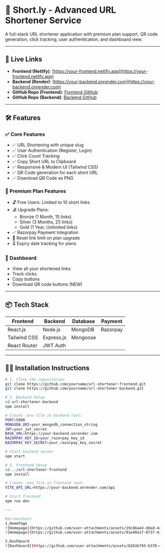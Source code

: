 # 🔗 Short.ly - Advanced URL Shortener Service

A full-stack URL shortener application with premium plan support, QR code generation, click tracking, user authentication, and dashboard view.

---

## 🚀 Live Links

- **Frontend (Netlify)**: [https://your-frontend.netlify.app](https://your-frontend.netlify.app)
- **Backend (Render)**: [https://your-backend.onrender.com](https://your-backend.onrender.com)
- **GitHub Repo (Frontend)**: [Frontend GitHub](https://github.com/yourname/url-shortener-frontend)
- **GitHub Repo (Backend)**: [Backend GitHub](https://github.com/yourname/url-shortener-backend)

---

## 🛠️ Features

### ✅ Core Features
- ✅ URL Shortening with unique slug
- ✅ User Authentication (Register, Login)
- ✅ Click Count Tracking
- ✅ Copy Short URL to Clipboard
- ✅ Responsive & Modern UI (Tailwind CSS)
- ✅ QR Code generation for each short URL
- ✅ Download QR Code as PNG

### 💎 Premium Plan Features
- 🔓 Free Users: Limited to 10 short links
- 💰 Upgrade Plans:
  - Bronze (1 Month, 15 links)
  - Silver (3 Months, 25 links)
  - Gold (1 Year, Unlimited links)
- ✅ Razorpay Payment Integration
- 🔁 Reset link limit on plan upgrade
- ⏳ Expiry date tracking for plans

### 🧾 Dashboard
- View all your shortened links
- Track clicks
- Copy buttons
- Download QR code buttons (NEW)

---

## 📦 Tech Stack

| Frontend    | Backend     | Database  | Payment |
|-------------|-------------|-----------|---------|
| React.js    | Node.js     | MongoDB   | Razorpay |
| Tailwind CSS| Express.js  | Mongoose  |         |
| React Router| JWT Auth    |           |         |

---

## 🧑‍💻 Installation Instructions

```bash
# 1. Clone the repositories
git clone https://github.com/yourname/url-shortener-frontend.git
git clone https://github.com/yourname/url-shortener-backend.git

# 2. Backend Setup
cd url-shortener-backend
npm install

# Create .env file in backend root:
PORT=5000
MONGODB_URI=your_mongodb_connection_string
JWT=your_jwt_secret
BASE_URL=https://your-backend.onrender.com
RAZORPAY_KEY_ID=your_razorpay_key_id
RAZORPAY_KEY_SECRET=your_razorpay_key_secret

# Start backend server
npm start

# 3. Frontend Setup
cd ../url-shortener-frontend
npm install

# Create .env file in frontend root:
VITE_API_URL=https://your-backend.onrender.com/api

# Start frontend
npm run dev

---

#Screenshots
1.HomePage
![Homepage](https://github.com/user-attachments/assets/19c86ae4-ddad-4435-be6f-bf1a7a2a15ee)
![Homepage](https://github.com/user-attachments/assets/01e40a17-0737-43f6-aea5-778bd0211c0c)

2.Dashboard
![Dashboard](https://github.com/user-attachments/assets/62b1b795-b378-46d8-a1e5-8ad6b9448169)
